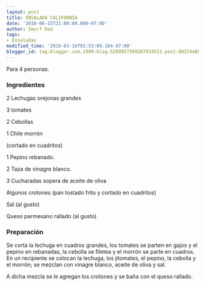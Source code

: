 ```yaml
---
layout: post
title: ENSALADA CALIFORNIA
date: '2010-06-15T21:00:00.000-07:00'
author: Smurf Dad
tags:
- Ensaladas
modified_time: '2016-03-16T01:53:09.164-07:00'
blogger_id: tag:blogger.com,1999:blog-5299957599287034512.post-8032448809243262484
---
```


Para 4 personas.

<h3>Ingredientes</h3>

2 Lechugas orejonas grandes

3 tomates

2 Cebollas

1 Chile morrón

(cortado en cuadritos)

1 Pepino rebanado.

2 Taza de vinagre blanco.

3 Cucharadas sopera de aceite de oliva

Algunos crotones (pan tostado frito y cortado en cuadritos)

Sal (al gusto)

Queso parmesano rallado (al gusto).

<h3>Preparación</h3>

Se corta la lechuga en cuadros grandes, los tomates se parten en gajos y el pepino en rebanadas, la cebolla se filetea y el morrón se parte en cuadros. En un recipiente se colocan la lechuga, los jitomates, el pepino, la cebolla y el morrón; se mezclan con vinagre blanco, aceite de oliva y sal.

A dicha mezcla se le agregan los crotones y se baña con el queso rallado.

